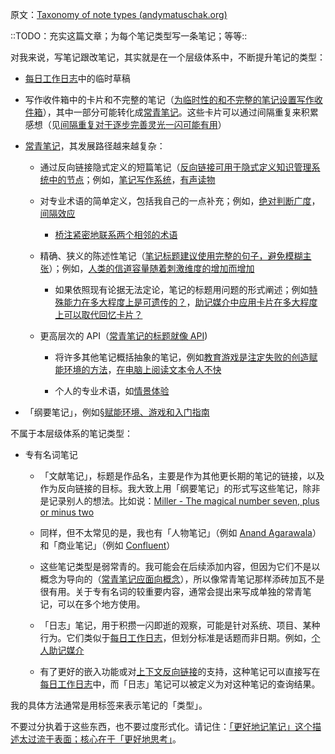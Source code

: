 原文：[Taxonomy of note types (andymatuschak.org)](https://notes.andymatuschak.org/z6f6xgGG4NKjkA5NA1kDd46whJh2Gt5rAmfX)

::TODO：充实这篇文章；为每个笔记类型写一条笔记；等等::

对我来说，写笔记跟改笔记，其实就是在一个层级体系中，不断提升笔记的类型：

- [每日工作日志](https://notes.andymatuschak.org/z28QkpK3vRKQTacjFDfGYBhCXHqHuVWJzny9)中的临时草稿

- 写作收件箱中的卡片和不完整的笔记（[为临时性的和不完整的笔记设置写作收件箱](https://notes.andymatuschak.org/z5aJUJcSbxuQxzHr2YvaY4cX5TuvLQT7r27Dz)），其中一部分可能转化成[常青笔记](https://notes.andymatuschak.org/z4SDCZQeRo4xFEQ8H4qrSqd68ucpgE6LU155C)。这些卡片可以通过间隔重复来积累感想（见[间隔重复对于逐步完善灵光一闪可能有用](https://notes.andymatuschak.org/z7iCjRziX6V6unNWL81yc2dJicpRw2Cpp9MfQ)）

- [常青笔记](https://notes.andymatuschak.org/z4SDCZQeRo4xFEQ8H4qrSqd68ucpgE6LU155C)，其发展路径越来越复杂：

  - 通过反向链接隐式定义的短篇笔记（[反向链接可用于隐式定义知识管理系统中的节点](https://notes.andymatuschak.org/z2newCwFfd6iZFyf9bgspkbyt1G8wbQxJVgTK)；例如，[笔记写作系统](https://notes.andymatuschak.org/z8XrKGDz49o6XxEx7tzGewzrXQnw6jSgv3Yyf)，[有声读物](https://notes.andymatuschak.org/zhjve4ix3DcGqVGZn3a7FCP7bZTvzVR99fd)

  - 对专业术语的简单定义，包括我自己的一点补充；例如，[绝对判断广度](https://notes.andymatuschak.org/ziwhFzgTbrS2uxWEkCvoJzQrDzRz5EAWWZFy)，[间隔效应](https://notes.andymatuschak.org/z5oCe7JTrkYfmb6SHE4n5HxisE7PdwS6nmXEw)

    - [桥注紧密地联系两个相邻的术语](https://notes.andymatuschak.org/z6eWsRsp4aWrQ8YbyYqsUNLg2g5ZXGcTy9Dpo)

  - 精确、狭义的陈述性笔记（[笔记标题建议使用完整的句子，避免模糊主张](https://notes.andymatuschak.org/z3KmNj3oKKSTJfqdfSEBzTQiCVGoC4GfK3rYW)）；例如，[人类的信道容量随着刺激维度的增加而增加](https://notes.andymatuschak.org/z7LQGcrQpYKed1qdC1nS7Dg8Ad6gdi1apWyuZ)

    - 如果依照现有论据无法定论，笔记的标题用问题的形式阐述；例如[特殊能力在多大程度上是可遗传的？](https://notes.andymatuschak.org/z6Ndn5nmxLWsrQQ3ZLHsxHsokGTycgo17XGYi)，[助记媒介中应用卡片在多大程度上可以取代回忆卡片？](https://notes.andymatuschak.org/z3ERHM3aC9jCyTR5KpgxTAyXf7kNSkG57SqrR)

  - 更高层次的 API（[常青笔记的标题就像 API](https://notes.andymatuschak.org/z3XP5GRmd9z1D2qCE7pxUvbeSVeQuMiqz9x1C))

    - 将许多其他笔记概括抽象的笔记，例如[教育游戏是注定失败的创造赋能环境的方法](https://notes.andymatuschak.org/z7wPt3dxX5hp6LK3PLUBTJXxk7kAhMuh8UDck)，[在电脑上阅读文本令人不快](https://notes.andymatuschak.org/z7yjjydTNu3bujTeFc7Hey1iFbz513SnN6oss)

    - 个人的专业术语，如[情景体验](https://notes.andymatuschak.org/z3KASfpz5AmNmqM2m517Jbs1EvXrLN7NkeYWH)

- 「纲要笔记」，例如[§赋能环境、游戏和入门指南](https://notes.andymatuschak.org/z244xx3kMf1v8UnkZKUwQBAwBsHLpUgN4YhsG)

不属于本层级体系的笔记类型：

- 专有名词笔记

  - 「文献笔记」，标题是作品名，主要是作为其他更长期的笔记的链接，以及作为反向链接的目标。我大致上用「纲要笔记」的形式写这些笔记，除非是记录别人的想法。比如说：[Miller - The magical number seven, plus or minus two](https://notes.andymatuschak.org/zjfsd9pyxWQAF3HU5k7RAXhRjJBqtMEGKK27)

  - 同样，但不太常见的是，我也有「人物笔记」（例如 [Anand Agarawala](https://notes.andymatuschak.org/zt4GTjHg25rMXYdsN1Xv92xBsZwseJcVCxa)）和「商业笔记」（例如 [Confluent](https://notes.andymatuschak.org/z7pG74eZRBjyxw8tyZooECQ2v5fZzZCGCzqQs)）

  - 这些笔记类型是弱常青的。我可能会在后续添加内容，但因为它们不是以概念为导向的（[常青笔记应面向概念](https://notes.andymatuschak.org/z6bci25mVUBNFdVWSrQNKr6u7AZ1jFzfTVbMF)），所以像常青笔记那样添砖加瓦不是很有用。关于专有名词的较重要内容，通常会提出来写成单独的常青笔记，可以在多个地方使用。

  - 「日志」笔记，用于积攒一闪即逝的观察，可能是针对系统、项目、某种行为。它们类似于[每日工作日志](https://notes.andymatuschak.org/z28QkpK3vRKQTacjFDfGYBhCXHqHuVWJzny9)，但划分标准是话题而非日期。例如，[个人助记媒介](https://notes.andymatuschak.org/Log)

  - 有了更好的嵌入功能或对[上下文反向链接](https://notes.andymatuschak.org/z3RzQhmjeRxXVAAy81aUSKARwJL8dikdJG4VG)的支持，这种笔记可以直接写在[每日工作日志](https://notes.andymatuschak.org/z28QkpK3vRKQTacjFDfGYBhCXHqHuVWJzny9)中，而「日志」笔记可以被定义为对这种笔记的查询结果。

我的具体方法通常是用标签来表示笔记的「类型」。

不要过分执着于这些东西，也不要过度形式化。请记住：[「更好地记笔记」这个描述太过流于表面；核心在于「更好地思考」](https://notes.andymatuschak.org/z7kEFe6NfUSgtaDuUjST1oczKKzQQeQWk4Dbc)。